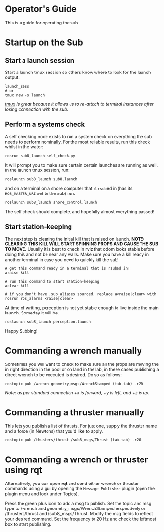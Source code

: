 Operator's Guide
================

This is a guide for operating the sub.

# Startup on the Sub

## Start a launch session

Start a launch tmux session so others know where to look for the launch output:
```shell
launch_sess
# or
tmux new -s launch
```
 _[tmux](http://www.hamvocke.com/blog/a-quick-and-easy-guide-to-tmux/) is great because it allows us to re-attach to terminal instances after losing connection with the sub._

## Perform a systems check
A self checking node exists to run a system check on everything the sub needs to perform nominally. For the most reliable results, run this check whilst in the water:
```shell
rosrun sub8_launch self_check.py
```

It will prompt you to make sure certain certain launches are running as well. In the launch tmux session, run:
```shell
roslaunch sub8_launch sub8.launch
```
and on a terminal on a shore computer that is `rsub`ed in (has its `ROS_MASTER_URI` set to the sub) run:
```shell
roslaunch sub8_launch shore_control.launch
```
The self check should complete, and hopefully almost everything passed!

## Start station-keeping
The next step is clearing the initial kill that is raised on launch. **NOTE: CLEARING THIS KILL WILL START SPINNING PROPS AND CAUSE THE SUB TO MOVE.** Usually it is best to check in rviz that odom looks stable before doing this and not be near any walls.
Make sure you have a kill ready in another terminal in case you need to quickly kill the sub!
```shell
# get this command ready in a terminal that is rsubed in!
araise kill

# run this command to start station-keeping
aclear kill

# if you don't have .sub_aliases sourced, replace a<raise|clear> with rosrun ros_alarms <raise|clear>
```

At time of writing, perception is not yet stable enough to live inside the main launch. Someday it will be.

```shell
roslaunch sub8_launch perception.launch
```

Happy Subbing!

# Commanding a wrench manually

Sometimes you will want to check to make sure all the props are moving the in right direction in the pool or on land in the lab, in these cases publishing a direct wrench to be executed is desired. Do so as follows:

```shell
rostopic pub /wrench geometry_msgs/WrenchStamped (tab-tab) -r20
```

_Note: as per standard connection +x is forward, +y is left, and +z is up._

# Commanding a thruster manually

This lets you publish a list of thrusts. For just one, supply the thruster name and a force (in Newtons) that you'd like to apply.

```shell
rostopic pub /thusters/thrust /sub8_msgs/Thrust (tab-tab) -r20
```

# Commanding a wrench or thruster using rqt

Alternatively, you can open **rqt** and send either wrench or thruster commands using a gui by opening the `Message Publisher` plugin (open the plugin menu and look under Topics).

Press the green plus icon to add a msg to publish. Set the topic and msg type to /wrench and geometry_msgs/WrenchStamped respectively or /thrusters/thrust and /sub8_msgs/Thrust. Modify the msg fields to reflect your desired command. Set the frequency to 20 Hz and check the leftmost box to start publishing.

